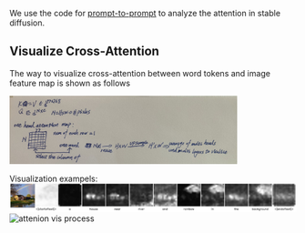 We use the code for [prompt-to-prompt](https://prompt-to-prompt.github.io/) to analyze the attention in stable diffusion.


## Visualize Cross-Attention 

The way to visualize cross-attention between word tokens and image feature map is shown as follows


<img src="attention_vis_process.jpeg" alt="drawing" style="width:400px;"/>

Visualization exampels:
![attenion vis example1](attention_vis_example1.jpg)
![attenion vis process](attention_vis_example1.jpeg)